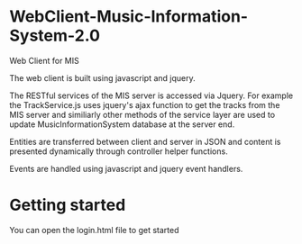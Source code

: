 # WebClient-Music-Information-System-2.0
Web Client for MIS

The web client is built using javascript and jquery. 

The RESTful services of the MIS server is accessed via Jquery. For example the TrackService.js uses jquery's ajax function to get the tracks from the MIS server and similiarly other methods of the service layer are used to update MusicInformationSystem database at the server end. 

Entities are transferred between client and server in JSON and content is presented dynamically through controller helper functions.

Events are handled using javascript and jquery event handlers.

# Getting started
You can open the login.html file to get started
